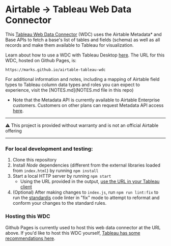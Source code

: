 # Airtable -> Tableau Web Data Connector

This [Tableau Web Data Connector](https://tableau.github.io/webdataconnector/) (WDC) uses the Airtable Metadata* and Base APIs to fetch a base's list of tables and fields (schema) as well as all records and make them available to Tableau for visualization.

Learn about how to use a WDC with Tableau Desktop [here](https://tableau.github.io/webdataconnector/docs/wdc_use_in_tableau.html). The URL for this WDC, hosted on Github Pages, is:
```
https://marks.github.io/airtable-tableau-wdc
``` 

For additional information and notes, including a mapping of Airtable field types to Tableau column data types and roles you can expect to experience, visit the [NOTES.md](NOTES.md file in this repo)
* Note that the Metadata API is currently available to Airtable Enterprise customers. Customers on other plans can request Metadata API access [here](https://airtable.com/shrWl6yu8cI8C5Dh3).

---- 

⚠️ This project is provided without warranty and is not an official Airtable offering

----

### For local development and testing:
1. Clone this repository
2. Install _Node_ dependencies (different from the external libraries loaded from `index.html`) by running `npm install`
3. Start a local HTTP server by running `npm start` 
    - Using the URL provided in the output, [use the URL in your Tableau client](https://tableau.github.io/webdataconnector/docs/wdc_use_in_tableau.html)
4. (Optional) After making changes to `index.js`, run `npm run lint:fix` to run the [standardjs](https://standardjs.com) code linter in "fix" mode to attempt to reformat and conform your changes to the standard rules.

### Hosting this WDC
Github Pages is currently used to host this web data connector at the URL above. If you'd like to host this WDC yourself, [Tableau has some recommendations here](https://tableau.github.io/webdataconnector/docs/wdc_hosting_and_submissions).